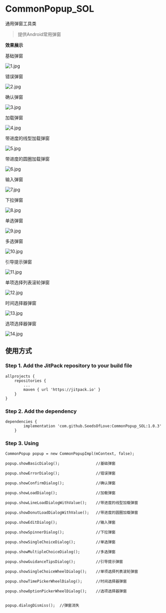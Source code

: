 # CommonPopup_SOL
通用弹窗工具类

>提供Android常用弹窗

**效果展示**

基础弹窗

![1.jpg](./img/1.jpg)

错误弹窗

![2.jpg](./img/2.jpg)

确认弹窗

![3.jpg](./img/3.jpg)

加载弹窗

![4.jpg](./img/4.jpg)

带进度的线型加载弹窗

![5.jpg](./img/5.jpg)

带进度的圆圈加载弹窗

![6.jpg](./img/6.jpg)

输入弹窗

![7.jpg](./img/7.jpg)

下拉弹窗

![8.jpg](./img/8.jpg)

单选弹窗

![9.jpg](./img/9.jpg)

多选弹窗

![10.jpg](./img/10.jpg)

引导提示弹窗

![11.jpg](./img/11.jpg)

单项选择列表滚轮弹窗

![12.jpg](./img/12.jpg)

时间选择器弹窗

![13.jpg](./img/13.jpg)

选项选择器弹窗

![14.jpg](./img/14.jpg)

## 使用方式
### Step 1. Add the JitPack repository to your build file
```
allprojects {
    repositories {
        ...
        maven { url 'https://jitpack.io' }
    }
}
```
### Step 2. Add the dependency
```
dependencies {
        implementation 'com.github.SeedsOfLove:CommonPopup_SOL:1.0.3'
	}
```
### Step 3. Using
```
CommonPopup popup = new CommonPopupImpl(mContext, false);

popup.showBasicDialog();				//基础弹窗

popup.showErrorDialog();				//错误弹窗

popup.showConfirmDialog();				//确认弹窗

popup.showLoadDialog();					//加载弹窗

popup.showLineLoadDialogWithValue();	//带进度的线型加载弹窗

popup.showDonutLoadDialogWithValue();	//带进度的圆圈加载弹窗

popup.showEditDialog();					//输入弹窗

popup.showSpinnerDialog();				//下拉弹窗

popup.showSingleChoiceDialog();			//单选弹窗

popup.showMultipleChoiceDialog();		//多选弹窗

popup.showGuidanceTipsDialog();		    //引导提示弹窗

popup.showSingleChoiceWheelDialog();    //单项选择列表滚轮弹窗

popup.showTimePickerWheelDialog();		//时间选择器弹窗

popup.showOptionPickerWheelDialog();	//选项选择器弹窗


popup.dialogDismiss();	//弹窗消失
```




















